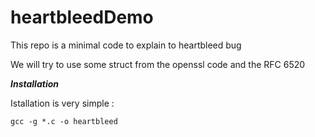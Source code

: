 heartbleedDemo
==============

This repo is a minimal code to explain to heartbleed bug

We will try to use some struct from the openssl code and the RFC 6520


_**Installation**_

Istallation is very simple :
  
  `` gcc -g *.c -o heartbleed ``

